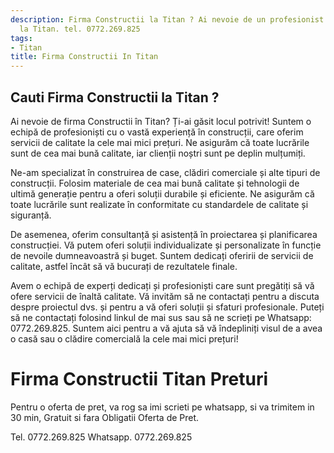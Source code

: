 ```yaml
---
description: Firma Constructii la Titan ? Ai nevoie de un profesionist in Firma Constructii
  la Titan. tel. 0772.269.825
tags:
- Titan
title: Firma Constructii In Titan
---
```



## Cauti Firma Constructii la Titan ?

Ai nevoie de firma Constructii în Titan? Ți-ai găsit locul potrivit! Suntem o echipă de profesioniști cu o vastă experiență în construcții, care oferim servicii de calitate la cele mai mici prețuri. Ne asigurăm că toate lucrările sunt de cea mai bună calitate, iar clienții noștri sunt pe deplin mulțumiți.

Ne-am specializat în construirea de case, clădiri comerciale și alte tipuri de construcții. Folosim materiale de cea mai bună calitate și tehnologii de ultimă generație pentru a oferi soluții durabile și eficiente. Ne asigurăm că toate lucrările sunt realizate în conformitate cu standardele de calitate și siguranță.

De asemenea, oferim consultanță și asistență în proiectarea și planificarea construcției. Vă putem oferi soluții individualizate și personalizate în funcție de nevoile dumneavoastră și buget. Suntem dedicați oferirii de servicii de calitate, astfel încât să vă bucurați de rezultatele finale.

Avem o echipă de experți dedicați și profesioniști care sunt pregătiți să vă ofere servicii de înaltă calitate. Vă invităm să ne contactați pentru a discuta despre proiectul dvs. și pentru a vă oferi soluții și sfaturi profesionale. Puteți să ne contactați folosind linkul de mai sus sau să ne scrieți pe Whatsapp: 0772.269.825. Suntem aici pentru a vă ajuta să vă îndepliniți visul de a avea o casă sau o clădire comercială la cele mai mici prețuri!

# Firma Constructii Titan Preturi
Pentru o oferta de pret, va rog sa imi scrieti pe whatsapp, si va trimitem in 30 min, Gratuit si fara Obligatii Oferta de Pret.

Tel. 0772.269.825
Whatsapp. 0772.269.825
